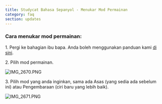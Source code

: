 ```yaml
---
title: Studycat Bahasa Sepanyol - Menukar Mod Permainan
category: faq
section: updates
---
```

 


### **Cara menukar mod permainan:**


1\. Pergi ke bahagian ibu bapa. Anda boleh menggunakan panduan kami [di sini](https://help.studycat.com/hc/en-us/articles/34518228622105/preview/eyJhbGciOiJIUzI1NiJ9.eyJpZCI6MzQ1MTgyMjg2MjIxMDUsImV4cCI6MTcyMDQxMDgxN30.7hW1u2Miesjcs2XqDuBHBNv7tBPGmmhqN4EJUGeGWJE).


2\. Pilih mod permainan.


  
![IMG_2670.PNG](https://help.studycat.com/hc/article_attachments/34771475427225)


3\. Pilih mod yang anda inginkan, sama ada Asas (yang sedia ada sebelum ini) atau Pengembaraan (ciri baru yang lebih baik).


 


![IMG_2671.PNG](https://help.studycat.com/hc/article_attachments/34771498307353)